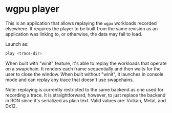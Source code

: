 # wgpu player

This is an application that allows replaying the `wgpu` workloads recorded elsewhere. It requires the player to be built from
the same revision as an application was linking to, or otherwise, the data may fail to load.

Launch as:
```rust
play <trace-dir>
```

When built with "winit" feature, it's able to replay the workloads that operate on a swapchain. It renders each frame sequentially and then waits for the user to close the window. When built without "winit", it launches in console mode and can replay any trace that doesn't use swapchains.

Note: replaying is currently restricted to the same backend as one used for recording a trace. It is straightforward, however, to just replace the backend in RON since it's serialized as plain text. Valid values are: Vulkan, Metal, and Dx12.
